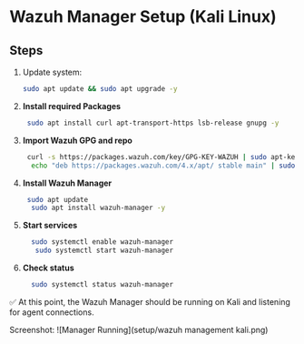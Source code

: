# Wazuh Manager Setup (Kali Linux)

## Steps

1. Update system:
   ```bash
   sudo apt update && sudo apt upgrade -y
2. **Install required Packages**
   ```bash
    sudo apt install curl apt-transport-https lsb-release gnupg -y
4. **Import Wazuh GPG and repo**
   ```bash
    curl -s https://packages.wazuh.com/key/GPG-KEY-WAZUH | sudo apt-key add -
     echo "deb https://packages.wazuh.com/4.x/apt/ stable main" | sudo tee /etc/apt/sources.list.d/wazuh.list
5. **Install Wazuh Manager**
   ```bash
    sudo apt update
     sudo apt install wazuh-manager -y
6. **Start services**
   ```bash
     sudo systemctl enable wazuh-manager
      sudo systemctl start wazuh-manager
7. **Check status**
   ```bash
     sudo systemctl status wazuh-manager

✅ At this point, the Wazuh Manager should be running on Kali and listening for agent connections.

Screenshot:
![Manager Running](setup/wazuh management kali.png)

